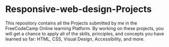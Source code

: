 # Responsive-web-design-Projects
This repository contains all the Projects submitted by me in the FreeCodeCamp Online learning Platform.
By working on these projects, you will get a chance to apply all of the skills, principles, and concepts you have learned so far: HTML, CSS, Visual Design, Accessibility, and more.
